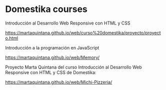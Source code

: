 # Domestika courses

Introducción al Desarrollo Web Responsive con HTML y CSS

https://martaquintana.github.io/web/curso%20domestika/proyecto/proyecto.html 


Introducción a la programación en JavaScript

https://martaquintana.github.io/web/Memory/

Proyecto Marta Quintana del curso Introducción al Desarrollo Web Responsive con HTML y CSS de Domestika:


https://martaquintana.github.io/web/Michi-Pizzeria/
